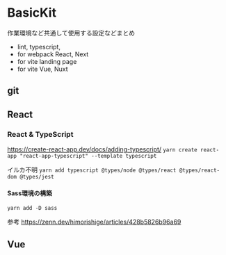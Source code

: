 # BasicKit
作業環境など共通して使用する設定などまとめ

* lint, typescript, 
* for webpack React, Next
* for vite landing page
* for vite Vue, Nuxt

## git

## React
### React & TypeScript
https://create-react-app.dev/docs/adding-typescript/
`yarn create react-app "react-app-typescript" --template typescript`

イルカ不明
`yarn add typescript @types/node @types/react @types/react-dom @types/jest`

#### Sass環境の構築
`yarn add -D sass`

参考
https://zenn.dev/himorishige/articles/428b5826b96a69


## Vue

